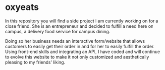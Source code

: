 # oxyeats
In this repository you will find a side project I am currently working on for a close friend. She is an entrepreneur and decided to fulfill a need here on campus, a delivery food service for campus dining. 

Doing so her business needs an interactive form/website that allows customers to easily get their order in and for her to easily fulfill the order. Using front-end skills and integrating an API, I have coded and will continue to evolve this website to make it not only customized and aesthetically pleasing to my friends' liking.
